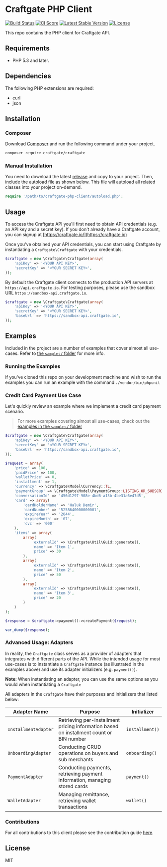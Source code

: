 # Craftgate PHP Client

[![Build Status](https://github.com/craftgate/craftgate-php-client/workflows/Craftgate%20PHP%20CI/badge.svg?branch=master)](https://github.com/craftgate/craftgate-php-client/actions)
[![CI Score](https://meercode.io/badge/craftgate/craftgate-php-client?type=ci-score&lastDay=14)](https://meercode.io/craftgate/craftgate-php-client)
[![Latest Stable Version](https://poser.pugx.org/craftgate/craftgate/v/stable.svg)](https://packagist.org/packages/craftgate/craftgate)
[![License](https://poser.pugx.org/craftgate/craftgate/license.svg)](https://packagist.org/packages/craftgate/craftgate)

This repo contains the PHP client for Craftgate API.

## Requirements
- PHP 5.3 and later.

## Dependencies
The following PHP extensions are required:
* curl
* json

## Installation
### Composer
Download [Composer](https://getcomposer.org/download/) and run the following command under your project.
```bash
composer require craftgate/craftgate
```

### Manual Installation
You need to download the latest [release](https://github.com/craftgate/craftgate-php-client/releases) and copy to your project. Then, include the autoload file as shown below. This file will autoload all related classes into your project on-demand.

```php
require '/path/to/craftgate-php-client/autoload.php';
```

## Usage
To access the Craftgate API you'll first need to obtain API credentials (e.g. an API key and a secret key). If you don't already have a Craftgate account, you can signup at [https://craftgate.io/](https://craftgate.io)

Once you've obtained your API credentials, you can start using Craftgate by instantiating a `Craftgate\Craftgate` with your credentials.

```php
$craftgate = new \Craftgate\Craftgate(array(
    'apiKey' => '<YOUR API KEY>',
    'secretKey' => '<YOUR SECRET KEY>',
));
```

By default the Craftgate client connects to the production API servers at `https://api.craftgate.io`. For testing purposes, please use the sandbox URL `https://sandbox-api.craftgate.io`.

```php
$craftgate = new \Craftgate\Craftgate(array(
    'apiKey' => '<YOUR API KEY>',
    'secretKey' => '<YOUR SECRET KEY>',
    'baseUrl' => 'https://sandbox-api.craftgate.io',
));
```

## Examples
Included in the project are a number of examples that cover almost all use-cases. Refer to [the `samples/` folder](./samples) for more info.

### Running the Examples
If you've cloned this repo on your development machine and wish to run the examples you can run an example with the command `./vendor/bin/phpunit`

### Credit Card Payment Use Case
Let's quickly review an example where we implement a credit card payment scenario.

> For more examples covering almost all use-cases, check out the [examples in the `samples/` folder](./samples)

```php
$craftgate = new \Craftgate\Craftgate(array(
    'apiKey' => '<YOUR API KEY>',
    'secretKey' => '<YOUR SECRET KEY>',
    'baseUrl' => 'https://sandbox-api.craftgate.io',
));

$request = array(
    'price' => 100,
    'paidPrice' => 100,
    'walletPrice' => 0,
    'installment' => 1,
    'currency' => \Craftgate\Model\Currency::TL,
    'paymentGroup' => \Craftgate\Model\PaymentGroup::LISTING_OR_SUBSCRIPTION,
    'conversationId' => '456d1297-908e-4bd6-a13b-4be31a6e47d5',
    'card' => array(
        'cardHolderName' => 'Haluk Demir',
        'cardNumber' => '5258640000000001',
        'expireYear' => '2044',
        'expireMonth' => '07',
        'cvc' => '000'
    ),
    'items' => array(
        array(
            'externalId' => \Craftgate\Util\Guid::generate(),
            'name' => 'Item 1',
            'price' => 30
        ),
        array(
            'externalId' => \Craftgate\Util\Guid::generate(),
            'name' => 'Item 2',
            'price' => 50
        ),
        array(
            'externalId' => \Craftgate\Util\Guid::generate(),
            'name' => 'Item 3',
            'price' => 20
        )
    )
);

$response = $craftgate->payment()->createPayment($request);

var_dump($response);
```

### Advanced Usage: Adapters
In reality, the `Craftgate` class serves as a provider of adapters that integrates with different parts of the API. While the intended usage for most use-cases is to instantiate a `Craftgate` instance (as illustrated in the examples above) and use its adapter initializers (e.g. `payment()`).

**Note:** When instantiating an adapter, you can use the same options as you would when instantiating a `Craftgate`

All adapters in the `Craftgate` have their purposes and initializers that listed below:

| Adapter Name | Purpose | Initializer |
|--------------|---------|----------|
| `InstallmentAdapter` | Retrieving per-installment pricing information based on installment count or BIN number | `installment()` |
| `OnboardingAdapter` | Conducting CRUD operations on buyers and sub merchants | `onboarding()` |
| `PaymentAdapter` | Conducting payments, retrieving payment information, managing stored cards | `payment()` |
| `WalletAdapter` | Managing remittance, retrieving wallet transactions | `wallet()` |

### Contributions
For all contributions to this client please see the contribution guide [here](CONTRIBUTING.md).

## License
MIT
